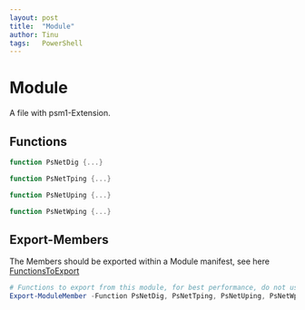 ```yaml
---
layout: post
title:  "Module"
author: Tinu
tags:   PowerShell
---
```


# Module

A file with psm1-Extension.

## Functions

````powershell
function PsNetDig {...}

function PsNetTping {...}

function PsNetUping {...}

function PsNetWping {...}
````

## Export-Members

The Members should be exported within a Module manifest, see here [FunctionsToExport](./manifest.md#additional-settings)

````powershell
# Functions to export from this module, for best performance, do not use wildcards and do not delete the entry, use an empty array if there are no functions to export.
Export-ModuleMember -Function PsNetDig, PsNetTping, PsNetUping, PsNetWping
````